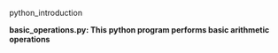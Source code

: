 <hi>python_introduction</h1>
<p><b>basic_operations.py<b>: This python program performs basic arithmetic operations</p>
